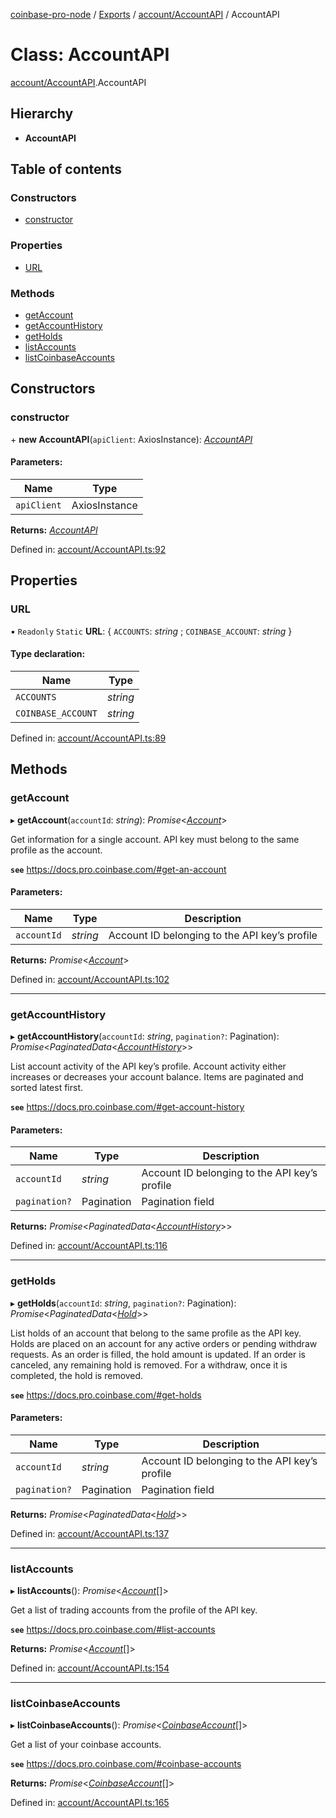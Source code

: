 [coinbase-pro-node](../../README.md) / [Exports](../../modules.md) / [account/AccountAPI](../../modules/account_accountapi.md) / AccountAPI

# Class: AccountAPI

[account/AccountAPI](../../modules/account_accountapi.md).AccountAPI

## Hierarchy

- **AccountAPI**

## Table of contents

### Constructors

- [constructor](accountapi.accountapi.md#constructor)

### Properties

- [URL](accountapi.accountapi.md#url)

### Methods

- [getAccount](accountapi.accountapi.md#getaccount)
- [getAccountHistory](accountapi.accountapi.md#getaccounthistory)
- [getHolds](accountapi.accountapi.md#getholds)
- [listAccounts](accountapi.accountapi.md#listaccounts)
- [listCoinbaseAccounts](accountapi.accountapi.md#listcoinbaseaccounts)

## Constructors

### constructor

\+ **new AccountAPI**(`apiClient`: AxiosInstance): [_AccountAPI_](accountapi.accountapi.md)

#### Parameters:

| Name        | Type          |
| ----------- | ------------- |
| `apiClient` | AxiosInstance |

**Returns:** [_AccountAPI_](accountapi.accountapi.md)

Defined in: [account/AccountAPI.ts:92](https://github.com/bennycode/coinbase-pro-node/blob/3350621/src/account/AccountAPI.ts#L92)

## Properties

### URL

▪ `Readonly` `Static` **URL**: { `ACCOUNTS`: _string_ ; `COINBASE_ACCOUNT`: _string_ }

#### Type declaration:

| Name               | Type     |
| ------------------ | -------- |
| `ACCOUNTS`         | _string_ |
| `COINBASE_ACCOUNT` | _string_ |

Defined in: [account/AccountAPI.ts:89](https://github.com/bennycode/coinbase-pro-node/blob/3350621/src/account/AccountAPI.ts#L89)

## Methods

### getAccount

▸ **getAccount**(`accountId`: _string_): _Promise_<[_Account_](../../interfaces/account/accountapi.account.md)\>

Get information for a single account. API key must belong to the same profile as the account.

**`see`** https://docs.pro.coinbase.com/#get-an-account

#### Parameters:

| Name        | Type     | Description                                   |
| ----------- | -------- | --------------------------------------------- |
| `accountId` | _string_ | Account ID belonging to the API key’s profile |

**Returns:** _Promise_<[_Account_](../../interfaces/account/accountapi.account.md)\>

Defined in: [account/AccountAPI.ts:102](https://github.com/bennycode/coinbase-pro-node/blob/3350621/src/account/AccountAPI.ts#L102)

---

### getAccountHistory

▸ **getAccountHistory**(`accountId`: _string_, `pagination?`: Pagination): _Promise_<_PaginatedData_<[_AccountHistory_](../../interfaces/account/accountapi.accounthistory.md)\>\>

List account activity of the API key’s profile. Account activity either increases or decreases your account balance. Items are paginated and sorted latest first.

**`see`** https://docs.pro.coinbase.com/#get-account-history

#### Parameters:

| Name          | Type       | Description                                   |
| ------------- | ---------- | --------------------------------------------- |
| `accountId`   | _string_   | Account ID belonging to the API key’s profile |
| `pagination?` | Pagination | Pagination field                              |

**Returns:** _Promise_<_PaginatedData_<[_AccountHistory_](../../interfaces/account/accountapi.accounthistory.md)\>\>

Defined in: [account/AccountAPI.ts:116](https://github.com/bennycode/coinbase-pro-node/blob/3350621/src/account/AccountAPI.ts#L116)

---

### getHolds

▸ **getHolds**(`accountId`: _string_, `pagination?`: Pagination): _Promise_<_PaginatedData_<[_Hold_](../../interfaces/account/accountapi.hold.md)\>\>

List holds of an account that belong to the same profile as the API key. Holds are placed on an account for any active orders or pending withdraw requests. As an order is filled, the hold amount is updated. If an order is canceled, any remaining hold is removed. For a withdraw, once it is completed, the hold is removed.

**`see`** https://docs.pro.coinbase.com/#get-holds

#### Parameters:

| Name          | Type       | Description                                   |
| ------------- | ---------- | --------------------------------------------- |
| `accountId`   | _string_   | Account ID belonging to the API key’s profile |
| `pagination?` | Pagination | Pagination field                              |

**Returns:** _Promise_<_PaginatedData_<[_Hold_](../../interfaces/account/accountapi.hold.md)\>\>

Defined in: [account/AccountAPI.ts:137](https://github.com/bennycode/coinbase-pro-node/blob/3350621/src/account/AccountAPI.ts#L137)

---

### listAccounts

▸ **listAccounts**(): _Promise_<[_Account_](../../interfaces/account/accountapi.account.md)[]\>

Get a list of trading accounts from the profile of the API key.

**`see`** https://docs.pro.coinbase.com/#list-accounts

**Returns:** _Promise_<[_Account_](../../interfaces/account/accountapi.account.md)[]\>

Defined in: [account/AccountAPI.ts:154](https://github.com/bennycode/coinbase-pro-node/blob/3350621/src/account/AccountAPI.ts#L154)

---

### listCoinbaseAccounts

▸ **listCoinbaseAccounts**(): _Promise_<[_CoinbaseAccount_](../../interfaces/account/accountapi.coinbaseaccount.md)[]\>

Get a list of your coinbase accounts.

**`see`** https://docs.pro.coinbase.com/#coinbase-accounts

**Returns:** _Promise_<[_CoinbaseAccount_](../../interfaces/account/accountapi.coinbaseaccount.md)[]\>

Defined in: [account/AccountAPI.ts:165](https://github.com/bennycode/coinbase-pro-node/blob/3350621/src/account/AccountAPI.ts#L165)
